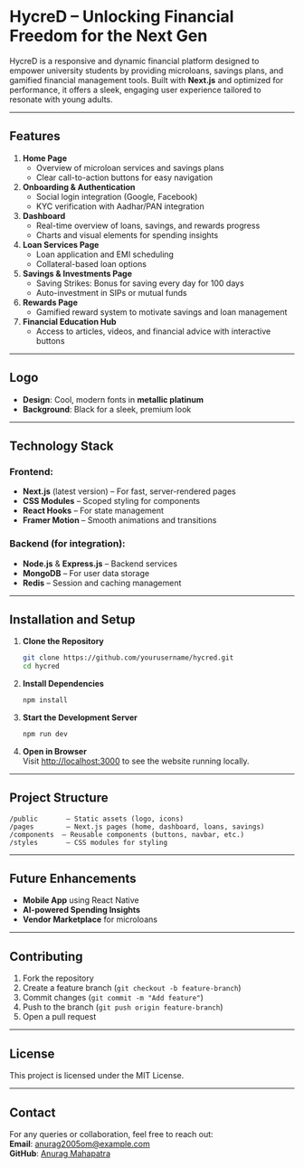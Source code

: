 # HycreD – Unlocking Financial Freedom for the Next Gen

HycreD is a responsive and dynamic financial platform designed to empower university students by providing microloans, savings plans, and gamified financial management tools. Built with **Next.js** and optimized for performance, it offers a sleek, engaging user experience tailored to resonate with young adults.  

---

## Features  
1. **Home Page**  
   - Overview of microloan services and savings plans  
   - Clear call-to-action buttons for easy navigation  
2. **Onboarding & Authentication**  
   - Social login integration (Google, Facebook)  
   - KYC verification with Aadhar/PAN integration  
3. **Dashboard**  
   - Real-time overview of loans, savings, and rewards progress  
   - Charts and visual elements for spending insights  
4. **Loan Services Page**  
   - Loan application and EMI scheduling  
   - Collateral-based loan options  
5. **Savings & Investments Page**  
   - Saving Strikes: Bonus for saving every day for 100 days  
   - Auto-investment in SIPs or mutual funds  
6. **Rewards Page**  
   - Gamified reward system to motivate savings and loan management  
7. **Financial Education Hub**  
   - Access to articles, videos, and financial advice with interactive buttons  

---

## Logo  
- **Design**: Cool, modern fonts in **metallic platinum**  
- **Background**: Black for a sleek, premium look  

---

## Technology Stack  
### Frontend:  
- **Next.js** (latest version) – For fast, server-rendered pages  
- **CSS Modules** – Scoped styling for components  
- **React Hooks** – For state management  
- **Framer Motion** – Smooth animations and transitions  

### Backend (for integration):  
- **Node.js** & **Express.js** – Backend services  
- **MongoDB** – For user data storage  
- **Redis** – Session and caching management  

---

## Installation and Setup  

1. **Clone the Repository**  
   ```bash
   git clone https://github.com/yourusername/hycred.git
   cd hycred
   ```

2. **Install Dependencies**  
   ```bash
   npm install
   ```

3. **Start the Development Server**  
   ```bash
   npm run dev
   ```

4. **Open in Browser**  
   Visit [http://localhost:3000](http://localhost:3000) to see the website running locally.  

---

## Project Structure  
```
/public       – Static assets (logo, icons)  
/pages        – Next.js pages (home, dashboard, loans, savings)  
/components  – Reusable components (buttons, navbar, etc.)  
/styles       – CSS modules for styling  
```

---

## Future Enhancements  
- **Mobile App** using React Native  
- **AI-powered Spending Insights**  
- **Vendor Marketplace** for microloans  

---

## Contributing  
1. Fork the repository  
2. Create a feature branch (`git checkout -b feature-branch`)  
3. Commit changes (`git commit -m "Add feature"`)  
4. Push to the branch (`git push origin feature-branch`)  
5. Open a pull request  

---

## License  
This project is licensed under the MIT License.  

---

## Contact  
For any queries or collaboration, feel free to reach out:  
**Email**: anurag2005om@example.com  
**GitHub**: [Anurag Mahapatra](https://github.com/IAnuragMahapatra)  
